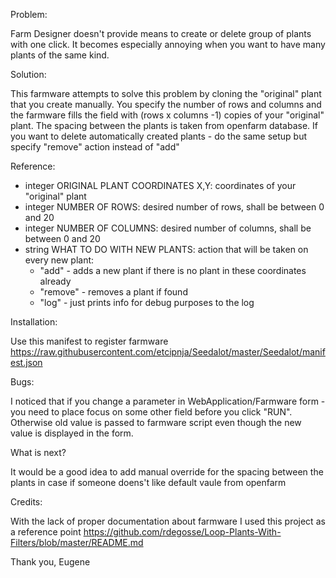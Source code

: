 Problem:

Farm Designer doesn't provide means to create or delete group of plants with one click.
It becomes especially annoying when you want to have many plants of the same kind.

Solution:

This farmware attempts to solve this problem by cloning the "original" plant that you create manually.
You specify the number of rows and columns and the farmware fills the field with (rows x columns -1) copies
of your "original" plant. The spacing between the plants is taken from openfarm database.
If you want to delete automatically created plants - do the same setup but specify "remove" action instead of "add"

Reference:
- integer ORIGINAL PLANT COORDINATES X,Y: coordinates of your "original" plant
- integer NUMBER OF ROWS:                 desired number of rows, shall be between 0 and 20
- integer NUMBER OF COLUMNS:              desired number of columns, shall be between 0 and 20
- string  WHAT TO DO WITH NEW PLANTS:     action that will be taken on every new plant:
    - "add"     - adds a new plant if there is no plant in these coordinates already
    - "remove"  - removes a plant if found
    - "log"     - just prints info for debug purposes to the log

Installation:

Use this manifest to register farmware
https://raw.githubusercontent.com/etcipnja/Seedalot/master/Seedalot/manifest.json

Bugs:

I noticed that if you change a parameter in WebApplication/Farmware form - you need to place focus on some other
field before you click "RUN". Otherwise old value is  passed to farmware script even though the new value
is displayed in the form.

What is next?

It would be a good idea to add manual override for the spacing between the plants in case if someone doens't like
default vaule from openfarm

Credits:

With the lack of proper documentation about farmware I used this project as a reference point https://github.com/rdegosse/Loop-Plants-With-Filters/blob/master/README.md 

Thank you,
Eugene

